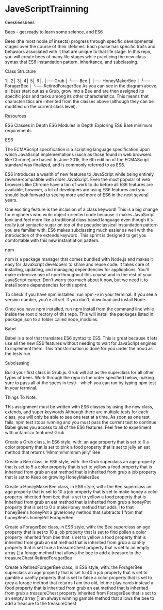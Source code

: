 # JaveScriptTrainning

6ees6ees6ees


Bees - get ready to learn some science, and ES6

Bees (the most noble of insects) progress through specific developmental stages over the course of their lifetimes. Each phase has specific traits and behaviors associated with it that are unique to that life stage. In this repo, you will create bees of many life stages while practicing the new class syntax that ES6 instantiation pattern, inheritance, and subclassing.

Class Structure

  1│
  2│
  3│
  4│
  5│
  6│.
├── Grub
│   └── Bee
│       ├── HoneyMakerBee
│       └── ForagerBee
│          └── RetiredForagerBee
As you can see in the diagram above, all bees start out as a Grub, grow into a Bee and are then assigned its specific jobs and tasks among its other characteristics. This means that characteristics are inherited from the classes above (although they can be modified on the current class level).

Resources

ES6 Classes in Depth
ES6 Modules in Depth
Exploring ES6
Bare minimum requirements

ES6

The ECMAScript specification is a scripting language specification upon which JavaScript implementations (such as those found in web browsers like Chrome) are based. In June 2015, the 6th edition of the ECMAScript standard was finalized, and is commonly referred to as ES6.

ES6 introduces a wealth of new features to JavaScript while being entirely reverse-compatible with older JavaScript. Even the most popular of web browsers like Chrome have a ton of work to do before all ES6 features are available, however, a lot of developers are using ES6 features and you should look forward to seeing more and more of ES6 in the next several years.

One exciting feature is the inclusion of a class keyword! This is a big change for engineers who write object-oriented code because it makes JavaScript look and feel more like a traditional class based language even though it's really just syntactic sugar on top of the pseudoclassical instantiation pattern you are familiar with. ES6 makes subclassing much easier as well with the introduction of the extends keyword. This sprint is designed to get you comfortable with this new instantiation pattern.

npm

npm is a package manager that comes bundled with Node.js and makes it easy for JavaScript developers to share and reuse code. It takes care of installing, updating, and managing dependencies for applications. You'll make extensive use of npm throughout this course and in the rest of your JavaScript career. Don't worry too much about it now, but we need it to install some dependencies for this sprint.

To check if you have npm installed, run npm -v in your terminal. If you see a version number, you're all set. If you don't, download and install Node.

Once you have npm installed, run npm install from the command line while inside the root directory of this repo. This will install the packages listed in package.json to a folder called node_modules.

Babel

Babel is a tool that translates ES6 syntax to ES5. This is great because it lets use all the new ES6 features without needing to wait for JavaScript engines to implement them. This transformation is done for you under the hood as the tests run.

Subclassing

Build your first class in Grub.js. Grub will act as the superclass for all other types of bees. Work through the repo in the order specified below, making sure to pass all of the specs in test/ - which you can run by typing npm test in your terminal.

Things To Note:

This assignment must be written with ES6 classes by using the new class, extends, and super keywords
Although there are multiple tests for each class, you will only be able to see one test at a time. As soon as one test fails, npm test stops running and you must pass the current test to continue.
Babel gives you access to all of the ES6 features. Feel free to experiment with unfamiliar features!
Grub

Create a Grub class, in ES6 style, with:
an age property that is set to 0
a color property that is set to pink
a food property that is set to jelly
an eat method that returns 'Mmmmmmmmm jelly'
Bee

Create a Bee class, in ES6 style, with:
the Grub superclass
an age property that is set to 5
a color property that is set to yellow
a food property that is inherited from grub
an eat method that is inherited from grub
a job property that is set to Keep on growing
HoneyMakerBee

Create a HoneyMakerBee class, in ES6 style, with:
the Bee superclass
an age property that is set to 10
a job property that is set to make honey
a color property inherited from bee that is set to yellow
a food property that is inherited from grub
an eat method that is inherited from grub
a honeyPot property that is set to 0
a makeHoney method that adds 1 to that honeyBee's honeyPot
a giveHoney method that subtracts 1 from that honeyBee's honeyPot
ForagerBee

Create a ForagerBee class, in ES6 style, with:
the Bee superclass
an age property that is set to 10
a job property that is set to find pollen
a color property inherited from bee that is set to yellow
a food property that is inherited from grub
an eat method that is inherited from grub
a canFly property that is set true
a treasureChest property that is set to an empty array []
a forage method that allows the bee to add a treasure to the treasureChest
RetiredForagerBee

Create a RetiredForagerBee class, in ES6 style, with:
the ForagerBee superclass
an age property that is set to 40
a job property that is set to gamble
a canFly property that is set to false
a color property that is set to grey
a forage method that returns I am too old, let me play cards instead
a food property that is inherited from grub
an eat method that is inherited from grub
a treasureChest property inherited from ForagerBee that is set to an empty array []
an always winning gamble method that allows the bee to add a treasure to the treasureChest
